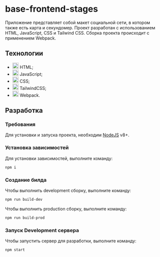 # base-frontend-stages
Приложение представляет собой макет социальной сети, в котором также есть карта и секундомер. Проект разработан с использованием HTML, JavaScript, CSS и Tailwind CSS. Сборка проекта происходит с применением Webpack.

## Технологии

- <img height="20" src="https://user-images.githubusercontent.com/25181517/192158954-f88b5814-d510-4564-b285-dff7d6400dad.png"> HTML;
- <img height="20" src="https://user-images.githubusercontent.com/25181517/117447155-6a868a00-af3d-11eb-9cfe-245df15c9f3f.png"> JavaScript;
- <img height="20" src="https://user-images.githubusercontent.com/25181517/183898674-75a4a1b1-f960-4ea9-abcb-637170a00a75.png"> CSS;
- <img height="20" src="https://user-images.githubusercontent.com/25181517/202896760-337261ed-ee92-4979-84c4-d4b829c7355d.png"> TailwindCSS;
- <img height="20" src="https://user-images.githubusercontent.com/25181517/187955008-981340e6-b4cc-441b-80cf-7a5e94d29e7e.png"> Webpack.

## Разработка

### Требования
Для установки и запуска проекта, необходим [NodeJS](https://nodejs.org/) v8+.

### Установка зависимостей
Для установки зависимостей, выполните команду:
```sh
npm i
```

### Создание билда
Чтобы выполнить development сборку, выполните команду: 
```sh
npm run build-dev
```
Чтобы выполнить production сборку, выполните команду: 
```sh
npm run build-prod
```

### Запуск Development сервера
Чтобы запустить сервер для разработки, выполните команду:
```sh
npm start
```
